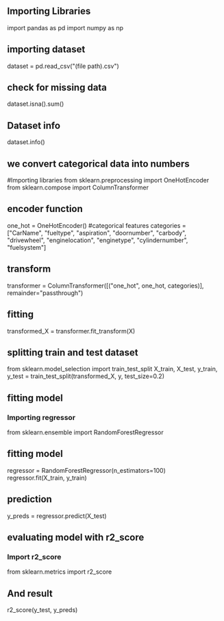 ## Importing Libraries
import pandas as pd
import numpy as np


## importing dataset
dataset = pd.read_csv("(file path).csv")


## check for missing data
dataset.isna().sum()


## Dataset info
dataset.info()


## we convert categorical data into numbers
#Importing libraries
from sklearn.preprocessing import OneHotEncoder
from sklearn.compose import ColumnTransformer


## encoder function
one_hot = OneHotEncoder()
#categorical features
categories = ["CarName", "fueltype", "aspiration", "doornumber", "carbody", "drivewheel", "enginelocation", "enginetype", "cylindernumber", "fuelsystem"]


## transform
transformer = ColumnTransformer([("one_hot", one_hot, categories)], remainder="passthrough")


## fitting
transformed_X = transformer.fit_transform(X)


## splitting train and test dataset
from sklearn.model_selection import train_test_split
X_train, X_test, y_train, y_test = train_test_split(transformed_X, y, test_size=0.2)


## fitting model 
### Importing regressor
from sklearn.ensemble import RandomForestRegressor


## fitting model
regressor = RandomForestRegressor(n_estimators=100)
regressor.fit(X_train, y_train)


## prediction
y_preds = regressor.predict(X_test)


## evaluating model with r2_score
### Import r2_score
from sklearn.metrics import r2_score


## And result
r2_score(y_test, y_preds)
